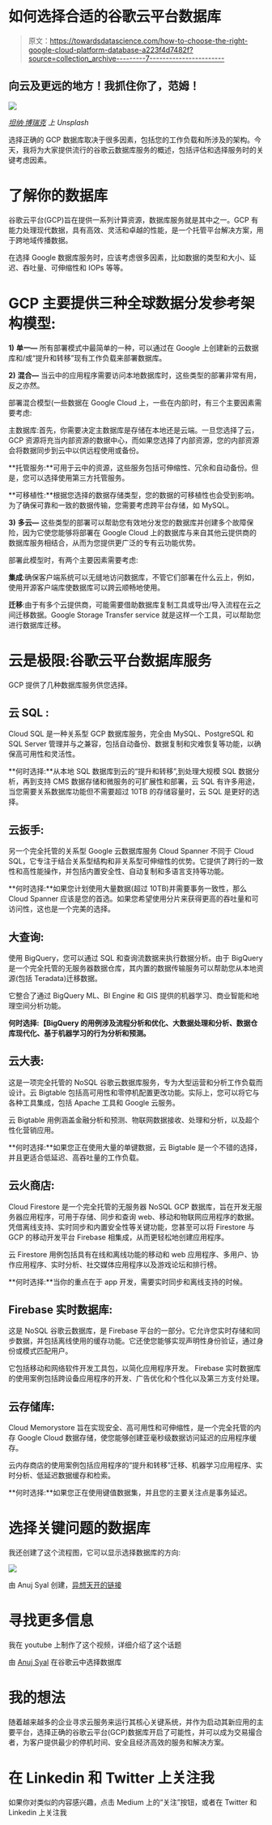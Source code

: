 # 如何选择合适的谷歌云平台数据库

> 原文：<https://towardsdatascience.com/how-to-choose-the-right-google-cloud-platform-database-a223f4d7482f?source=collection_archive---------7----------------------->

## **向云及更远的地方！我抓住你了，范姆！**

![](img/1ff9ece06629dd81db11f90724b7fe27.png)

[*坦纳·博瑞克*](https://unsplash.com/@tannerboriack?utm_source=unsplash&utm_medium=referral&utm_content=creditCopyText) *上 Unsplash*

选择正确的 GCP 数据库取决于很多因素，包括您的工作负载和所涉及的架构。今天，我将为大家提供流行的谷歌云数据库服务的概述，包括评估和选择服务时的关键考虑因素。

# **了解你的数据库**

谷歌云平台(GCP)旨在提供一系列计算资源，数据库服务就是其中之一。GCP 有能力处理现代数据，具有高效、灵活和卓越的性能，是一个托管平台解决方案，用于跨地域传播数据。

在选择 Google 数据库服务时，应该考虑很多因素，比如数据的类型和大小、延迟、吞吐量、可伸缩性和 IOPs 等等。

# **GCP 主要提供三种全球数据分发参考架构模型:**

**1)** **单一—** 所有部署模式中最简单的一种，可以通过在 Google 上创建新的云数据库和/或“提升和转移”现有工作负载来部署数据库。

**2)** **混合—** 当云中的应用程序需要访问本地数据库时，这些类型的部署非常有用，反之亦然。

部署混合模型(一些数据在 Google Cloud 上，一些在内部)时，有三个主要因素需要考虑:

主数据库:首先，你需要决定主数据库是存储在本地还是云端。一旦您选择了云，GCP 资源将充当内部资源的数据中心，而如果您选择了内部资源，您的内部资源会将数据同步到云中以供远程使用或备份。

**托管服务:**可用于云中的资源，这些服务包括可伸缩性、冗余和自动备份。但是，您可以选择使用第三方托管服务。

**可移植性:**根据您选择的数据存储类型，您的数据的可移植性也会受到影响。为了确保可靠和一致的数据传输，您需要考虑跨平台存储，如 MySQL。

**3)** **多云—** 这些类型的部署可以帮助您有效地分发您的数据库并创建多个故障保险，因为它使您能够将部署在 Google Cloud 上的数据库与来自其他云提供商的数据库服务相结合，从而为您提供更广泛的专有云功能优势。

部署此模型时，有两个主要因素需要考虑:

**集成**:确保客户端系统可以无缝地访问数据库，不管它们部署在什么云上，例如，使用开源客户端库使数据库可以跨云顺畅地使用。

**迁移**:由于有多个云提供商，可能需要借助数据库复制工具或导出/导入流程在云之间迁移数据。Google Storage Transfer service 就是这样一个工具，可以帮助您进行数据库迁移。

# **云是极限:谷歌云平台数据库服务**

GCP 提供了几种数据库服务供您选择。

## **云 SQL** :

Cloud SQL 是一种关系型 GCP 数据库服务，完全由 MySQL、PostgreSQL 和 SQL Server 管理并与之兼容，包括自动备份、数据复制和灾难恢复等功能，以确保高可用性和灵活性。

**何时选择:**从本地 SQL 数据库到云的“提升和转移”,到处理大规模 SQL 数据分析，再到支持 CMS 数据存储和微服务的可扩展性和部署，云 SQL 有许多用途，当您需要关系数据库功能但不需要超过 10TB 的存储容量时，云 SQL 是更好的选择。

## **云扳手**:

另一个完全托管的关系型 Google 云数据库服务 Cloud Spanner 不同于 Cloud SQL，它专注于结合关系型结构和非关系型可伸缩性的优势。它提供了跨行的一致性和高性能操作，并包括内置安全性、自动复制和多语言支持等功能。

**何时选择:**如果您计划使用大量数据(超过 10TB)并需要事务一致性，那么 Cloud Spanner 应该是您的首选。如果您希望使用分片来获得更高的吞吐量和可访问性，这也是一个完美的选择。

## **大查询:**

使用 BigQuery，您可以通过 SQL 和查询流数据来执行数据分析。由于 BigQuery 是一个完全托管的无服务器数据仓库，其内置的数据传输服务可以帮助您从本地资源(包括 Teradata)迁移数据。

它整合了通过 BigQuery ML、BI Engine 和 GIS 提供的机器学习、商业智能和地理空间分析功能。

**何时选择:【BigQuery 的用例涉及流程分析和优化、大数据处理和分析、数据仓库现代化、基于机器学习的行为分析和预测。**

## **云大表**:

这是一项完全托管的 NoSQL 谷歌云数据库服务，专为大型运营和分析工作负载而设计。云 Bigtable 包括高可用性和零停机配置更改功能。实际上，您可以将它与各种工具集成，包括 Apache 工具和 Google 云服务。

云 Bigtable 用例涵盖金融分析和预测、物联网数据接收、处理和分析，以及超个性化营销应用。

**何时选择:**如果您正在使用大量的单键数据，云 Bigtable 是一个不错的选择，并且更适合低延迟、高吞吐量的工作负载。

## **云火商店:**

Cloud Firestore 是一个完全托管的无服务器 NoSQL GCP 数据库，旨在开发无服务器应用程序，可用于存储、同步和查询 web、移动和物联网应用程序的数据。凭借离线支持、实时同步和内置安全性等关键功能，您甚至可以将 Firestore 与 GCP 的移动开发平台 Firebase 相集成，从而更轻松地创建应用程序。

云 Firestore 用例包括具有在线和离线功能的移动和 web 应用程序、多用户、协作应用程序、实时分析、社交媒体应用程序以及游戏论坛和排行榜。

**何时选择:**当你的重点在于 app 开发，需要实时同步和离线支持的时候。

## **Firebase 实时数据库:**

这是 NoSQL 谷歌云数据库，是 Firebase 平台的一部分。它允许您实时存储和同步数据，并包括离线使用的缓存功能。它还使您能够实现声明性身份验证，通过身份或模式匹配用户。

它包括移动和网络软件开发工具包，以简化应用程序开发。
Firebase 实时数据库的使用案例包括跨设备应用程序的开发、广告优化和个性化以及第三方支付处理。

## **云存储库**:

Cloud Memorystore 旨在实现安全、高可用性和可伸缩性，是一个完全托管的内存 Google Cloud 数据存储，使您能够创建亚毫秒级数据访问延迟的应用程序缓存。

云内存商店的使用案例包括应用程序的“提升和转移”迁移、机器学习应用程序、实时分析、低延迟数据缓存和检索。

**何时选择:**如果您正在使用键值数据集，并且您的主要关注点是事务延迟。

# 选择关键问题的数据库

我还创建了这个流程图，它可以显示选择数据库的方向:

![](img/de3690a562569b33a6cb6d1aafa5acb1.png)

由 Anuj Syal 创建，[异想天开的链接](https://whimsical.com/choosing-the-right-database-in-gcp-M7L3jcgNZSiLqhF5nPxTxK)

# 寻找更多信息

我在 youtube 上制作了这个视频，详细介绍了这个话题

由 [Anuj Syal](https://www.youtube.com/channel/UCO8XsgcjqArk_mAd1VGBMfg) 在谷歌云中选择数据库

# **我的想法**

随着越来越多的企业寻求云服务来运行其核心关键系统，并作为启动其新应用的主要平台，选择正确的谷歌云平台(GCP)数据库开启了可能性，并可以成为交易撮合者，为客户提供最少的停机时间、安全且经济高效的服务和解决方案。

# 在 Linkedin 和 Twitter 上关注我

如果你对类似的内容感兴趣，点击 Medium 上的“关注”按钮，或者在 Twitter 和 Linkedin 上关注我